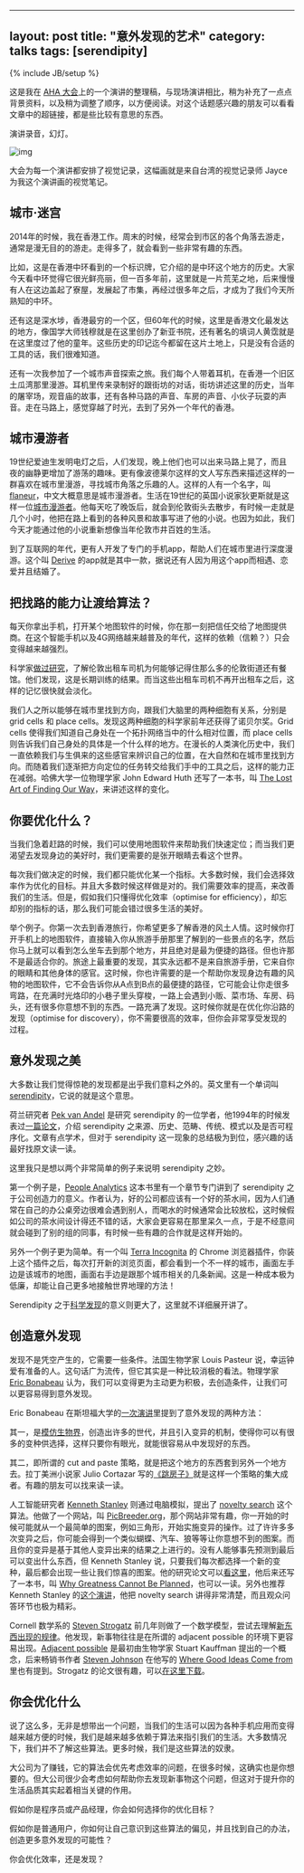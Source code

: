 
---
layout: post
title: "意外发现的艺术"
category: talks
tags: [serendipity]
---
{% include JB/setup %}


这是我在 [AHA 大会](http://aha.odd-e.com)上的一个演讲的整理稿，与现场演讲相比，稍为补充了一点点背景资料，以及稍为调整了顺序，以方便阅读。对这个话题感兴趣的朋友可以看看文章中的超链接，都是些比较有意思的东西。

演讲录音，幻灯。

![img]()

大会为每一个演讲都安排了视觉记录，这幅画就是来自台湾的视觉记录师 Jayce 为我这个演讲画的视觉笔记。


## 城市·迷宫

2014年的时候，我在香港工作。周末的时候，经常会到市区的各个角落去游走，通常是漫无目的的游走。走得多了，就会看到一些非常有趣的东西。

比如，这是在香港中环看到的一个标识牌，它介绍的是中环这个地方的历史。大家今天看中环觉得它很光鲜亮丽，但一百多年前，这里就是一片荒芜之地，后来慢慢有人在这边盖起了寮屋，发展起了市集，再经过很多年之后，才成为了我们今天所熟知的中环。

还有这是深水埗，香港最穷的一个区，但60年代的时候，这里是香港文化最发达的地方，像国学大师钱穆就是在这里创办了新亚书院，还有著名的填词人黄霑就是在这里度过了他的童年。这些历史的印记迄今都留在这片土地上，只是没有合适的工具的话，我们很难知道。

还有一次我参加了一个城市声音探索之旅。我们每个人带着耳机，在香港一个旧区土瓜湾那里漫游。耳机里传来录制好的跟街坊的对话，街坊讲述这里的历史，当年的屠宰场，观音庙的故事，还有各种马路的声音、车房的声音、小伙子玩耍的声音。走在马路上，感觉穿越了时光，去到了另外一个年代的香港。


## 城市漫游者

19世纪爱迪生发明电灯之后，人们发现，晚上他们也可以出来马路上晃了，而且夜的幽静更增加了游荡的趣味。更有像波德莱尔这样的文人写东西来描述这样的一群喜欢在城市里漫游，寻找城市角落之乐趣的人。这样的人有一个名字，叫 [flaneur](https://en.wikipedia.org/wiki/flaneur)，中文大概意思是城市漫游者。生活在19世纪的英国小说家狄更斯就是这样一位[城市漫游者](https://umpsychogeography.wordpress.com/the-writer-as-walker/charles-dickens/)。他每天吃了晚饭后，就会到伦敦街头去散步，有时候一走就是几个小时，他把在路上看到的各种风景和故事写进了他的小说。也因为如此，我们今天才能通过他的小说重新想像当年伦敦市井百姓的生活。

到了互联网的年代，更有人开发了专门的手机app，帮助人们在城市里进行深度漫游。这个叫 [Derive](http://deriveapp.com) 的app就是其中一款，据说还有人因为用这个app而相遇、恋爱并且结婚了。





## 把找路的能力让渡给算法？

每天你拿出手机，打开某个地图软件的时候，你在那一刻把信任交给了地图提供商。在这个智能手机以及4G网络越来越普及的年代，这样的依赖（信赖？）只会变得越来越强烈。

科学家[做过研究](http://www.scientificamerican.com/article/london-taxi-memory/)，了解伦敦出租车司机为何能够记得住那么多的伦敦街道还有餐馆。他们发现，这是长期训练的结果。而当这些出租车司机不再开出租车之后，这样的记忆很快就会淡化。

我们人之所以能够在城市里找到方向，跟我们大脑里的两种细胞有关系，分别是 grid cells 和 place cells。发现这两种细胞的科学家前年还获得了诺贝尔奖。Grid cells 使得我们知道自己身处在一个拓扑网络当中的什么相对位置，而 place cells 则告诉我们自己身处的具体是一个什么样的地方。在漫长的人类演化历史中，我们一直依赖我们与生俱来的这些感官来辨识自己的位置，在大自然和在城市里找到方向。而随着我们逐渐把方向定位的任务转交给我们手中的工具之后，这样的能力正在减弱。哈佛大学一位物理学家 John Edward Huth 还写了一本书，叫 [The Lost Art of Finding Our Way](http://www.amazon.com/Lost-Art-Finding-Our-Way/dp/0674088077/)，来讲述这样的变化。


## 你要优化什么？

当我们急着赶路的时候，我们可以使用地图软件来帮助我们快速定位；而当我们更渴望去发现身边的美好时，我们更需要的是张开眼睛去看这个世界。

每次我们做决定的时候，我们都只能优化某一个指标。大多数时候，我们会选择效率作为优化的目标。并且大多数时候这样做是对的。我们需要效率的提高，来改善我们的生活。但是，假如我们只懂得优化效率（optimise for efficiency），却忘却别的指标的话，那么我们可能会错过很多生活的美好。

举个例子。你第一次去到香港旅行，你希望更多了解香港的风土人情。这时候你打开手机上的地图软件，直接输入你从旅游手册那里了解到的一些景点的名字，然后你马上就可以看到怎么坐车去到那个地方，并且绝对是最为便捷的路径。但也许那不是最适合你的。旅途上最重要的发现，其实永远都不是来自旅游手册，它来自你的眼睛和其他身体的感官。这时候，你也许需要的是一个帮助你发现身边有趣的风物的地图软件，它不会告诉你从A点到B点的最便捷的路径，它可能会让你走很多弯路，在充满时光烙印的小巷子里头穿梭，一路上会遇到小贩、菜市场、车房、码头，还有很多你意想不到的东西。一路充满了发现。这时候你就是在优化你沿路的发现（optimise for discovery），你不需要很高的效率，但你会非常享受发现的过程。



## 意外发现之美


大多数让我们觉得惊艳的发现都是出乎我们意料之外的。英文里有一个单词叫 
 [serendipity](https://en.wikipedia.org/wiki/Serendipity)，它说的就是这个意思。

荷兰研究者 [Pek van Andel](https://scholar.google.com/scholar?hl=en&q=Pek+van+Andel&btnG=) 是研究 serendipity 的一位学者，他1994年的时候发表过[一篇论文](http://bjps.oxfordjournals.org/content/45/2/631.short)，介绍 serendipity 之来源、历史、范畴、传统、模式以及是否可程序化。文章有点学术，但对于 serendipity 这一现象的总结极为到位，感兴趣的话最好找原文读一读。

这里我只是想以两个非常简单的例子来说明 serendipity 之妙。

第一个例子是，[People Analytics](http://www.amazon.com/People-Analytics-Technology-Transform-Business/dp/0133158314/ref=sr_1_1?) 这本书里有一个章节专门讲到了 serendipity 之于公司创造力的意义。作者认为，好的公司都应该有一个好的茶水间，因为人们通常在自己的办公桌旁边很难会遇到别人，而喝水的时候通常会比较放松，这时候假如公司的茶水间设计得还不错的话，大家会更容易在那里呆久一点，于是不经意间就会碰到了别的组的同事，有时候一些有趣的合作就是这样开始的。

另外一个例子更为简单。有一个叫 [Terra Incognita](http://www.tonyyet.com/archives/1331) 的 Chrome 浏览器插件，你装上这个插件之后，每次打开新的浏览页面，都会看到一个不一样的城市，画面左手边是该城市的地图，画面右手边是跟那个城市相关的几条新闻。这是一种成本极为低廉，却能让自己更多地接触世界地理的方法！

Serendipity 之于[科学发现](http://www.bbc.co.uk/radio4/science/serendipity.shtml)的意义则更大了，这里就不详细展开讲了。


## 创造意外发现




发现不是凭空产生的，它需要一些条件。法国生物学家 Louis Pasteur 说，幸运钟爱有准备的人。这句话广为流传，但它其实是一种比较消极的看法。物理学家 [Eric Bonabeau](http://www.icosystem.com/about-us/management-team/bonabeau/) 认为，我们可以变得更为主动更为积极，去创造条件，让我们可以更容易得到意外发现。

Eric Bonabeau 在斯坦福大学的[一次演讲](https://youtu.be/u7hQO5tjqAE)里提到了意外发现的两种方法：

其一，是[模仿生物界](http://www.theatlantic.com/technology/archive/2011/03/how-evolution-helps-us-when-it-comes-to-making-decisions/72883/)，创造出许多的世代，并且引入变异的机制，使得你可以有很多的变种供选择，这样只要你有眼光，就能很容易从中发现好的东西。

其二，即所谓的 cut and paste 策略，就是把这个地方的东西套到另外一个地方去。拉丁美洲小说家 Julio Cortazar 写的[《跳房子》](https://book.douban.com/subject/2969263/)就是这样一个策略的集大成者。有趣的朋友可以找来读一读。

人工智能研究者 [Kenneth Stanley](http://www.cs.ucf.edu/~kstanley/) 则通过电脑模拟，提出了 [novelty search](http://eplex.cs.ucf.edu/noveltysearch/userspage/) 这个算法。他做了一个网站，叫 [PicBreeder.org](http://PicBreeder.org)，那个网站非常有趣，你一开始的时候可能就从一个最简单的图案，例如三角形，开始实施变异的操作。过了许许多多次变异之后，你可能会得到一个类似蝴蝶、汽车、狼等等让你意想不到的图案。而且你的变异是基于其他人变异出来的结果之上进行的。没有人能够事先预测到最后可以变出什么东西，但 Kenneth Stanley 说，只要我们每次都选择一个新的变种，最后都会出现一些让我们惊喜的图案。他的研究论文可以[看这里](http://eplex.cs.ucf.edu/publications/2008/lehman-alife08)，他后来还写了一本书，叫 [Why Greatness Cannot Be Planned](http://www.amazon.com/Why-Greatness-Cannot-Planned-Objective/dp/3319155237/)，也可以一读。另外也推荐 Kenneth Stanley 的[这个演讲](http://www.youtube.com/watch?v=JlSLJ8ciHDE)，他把 novelty search 讲得非常清楚，而且观众问答环节也极为精彩。

Cornell 数学系的 [Steven Strogatz](http://www.stevenstrogatz.com/) 前几年则做了一个数学模型，尝试去理解[新东西出现的规律](https://www.washingtonpost.com/news/speaking-of-science/wp/2014/08/01/the-mathematics-of-discovering-new-things/)。他发现，新事物往往是在所谓的 adjacent possible 的环境下更容易出现。[Adjacent possible](https://www.edge.org/conversation/stuart_a_kauffman-the-adjacent-possible) 是最初由生物学家 Stuart Kauffman 提出的一个概念，后来畅销书作者 [Steven Johnson](https://en.wikipedia.org/wiki/Steven_Johnson_%28author%29) 在他写的 [Where Good Ideas Come from](http://www.amazon.com/Where-Good-Ideas-Steven-Johnson/dp/1594485380/ref=sr_1_1) 里也有提到。Strogatz 的论文很有趣，可以[在这里下载](https://static.squarespace.com/static/5436e695e4b07f1e91b30155/t/54452c27e4b048c830a39b6d/1413819431608/the-dynamics-of-correlated-novelties.pdf)。




## 你会优化什么

说了这么多，无非是想带出一个问题，当我们的生活可以因为各种手机应用而变得越来越方便的时候，我们是越来越多依赖于算法来指引我们的生活。大多数情况下，我们并不了解这些算法。更多时候，我们是这些算法的奴隶。

大公司为了赚钱，它的算法会优先考虑效率的问题，在很多时候，这确实也是你想要的。但大公司很少会考虑如何帮助你去发现新事物这个问题，但这对于提升你的生活品质其实起着相当关键的作用。

假如你是程序员或产品经理，你会如何选择你的优化目标？

假如你是普通用户，你如何让自己意识到这些算法的偏见，并且找到自己的办法，创造更多意外发现的可能性？

你会优化效率，还是发现？